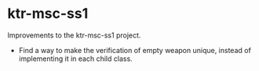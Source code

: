 # ktr-msc-ss1
Improvements to the ktr-msc-ss1 project.
* Find a way to make the verification of empty weapon unique, instead of implementing it in each child class.